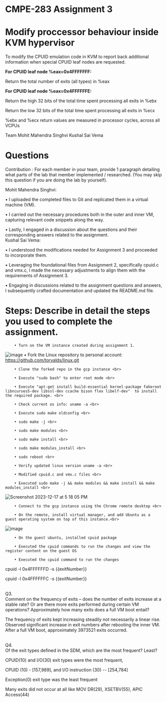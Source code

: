 # CMPE-283 Assignment 3
# Modify proccessor behaviour inside KVM hypervisor

To modify the CPUID emulation code in KVM to report back additional information when special CPUID leaf nodes are requested.

<b>For CPUID leaf node %eax=0x4FFFFFFF:</b>

Return the total number of exits (all types) in %eax


<b>For CPUID leaf node %eax=0x4FFFFFFE:</b>

Return the high 32 bits of the total time spent processing all exits in %ebx

Return the low 32 bits of the total time spent processing all exits in %ecx

%ebx and %ecx return values are measured in processor cycles, across all VCPUs

Team
Mohit Mahendra Singhvi
Kushal Sai Vema

# Questions

Contribution : For each member in your team, provide 1 paragraph detailing what parts of the lab that member implemented / researched. (You may skip this question if you are doing the lab by yourself). 
	
 Mohit Mahendra Singhvi:
		
  • I uploaded the completed files to Git and replicated them in a virtual machine (VM). 
		
  • I carried out the necessary procedures both in the outer and inner VM, capturing relevant code snippets along the way. 
		
  • Lastly, I engaged in a discussion about the questions and their corresponding answers related to the assignment.
	<br>
 Kushal Sai Vema: 
		
  • I understood the modifications needed for Assignment 3 and proceeded to incorporate them. 
		
  • Leveraging the foundational files from Assignment 2, specifically cpuid.c and vmx.c, I made the necessary adjustments to align them with the requirements of Assignment 3. 
    
  • Engaging in discussions related to the assignment questions and answers, I subsequently crafted documentation and updated the README.md file.

# Steps: Describe in detail the steps you used to complete the assignment.

		• Turn on the VM instance created during assignment 1.
![image](https://github.com/MohitSinghvi/linux/assets/35193178/3242179f-832d-4f5c-bb89-10dc4ef4e95f)
    • Fork the Linux repository to personal account: https://github.com/torvalds/linux.git <br>
    
		• Clone the forked repo in the gcp instance <br>
  
		• Execute "sudo bash" to enter root mode <br>
  
		• Execute "apt-get install build-essential kernel-package fakeroot libncurses5-dev libssl-dev ccache bison flex libelf-dev"  to install the required package. <br>
  
		• Check current os info: uname -a <br>
  
		• Execute sudo make oldconfig <br>
  
		• sudo make -j <br>
  
		• sudo make modules <br>
  
		• sudo make install <br>
  
		• sudo make modules_install <br>
  
		• sudo reboot <br>
  
		• Verify updated linux version uname -a <br>
  
		• Modified cpuid.c and vmx.c files <br>
  
		• Executed sudo make -j && make modules && make install && make modules_install <br>
![Screenshot 2023-12-17 at 5 18 05 PM](https://github.com/MohitSinghvi/linux/assets/35193178/479bf92c-44c7-4474-ac7f-a120ae169e7d)

  
  
		• Connect to the gcp instance using the Chrome remote desktop <br>
  
		• On the remote, install virtual manager, and add Ubuntu as a guest operating system on top of this instance.<br>

![image](https://github.com/MohitSinghvi/linux/assets/35193178/ab51f920-7a86-4c02-be89-4b66ceb0b551)

		• On the guest ubuntu, installed cpuid package
  
		• Executed the cpuid commands to run the changes and view the register content on the guest OS
  
		• Executed the cpuid command to run the changes
  
cpuid -l  0x4FFFFFFD -s {{exitNumber}}
  
cpuid -l  0x4FFFFFFC -s {{exitNumber}}


<br>Q3.</br> Comment on the frequency of exits – does the number of exits increase at a stable rate? Or are there more exits performed during certain VM operations? Approximately how many exits does a full VM boot entail?

The frequency of exits kept increasing steadily not necessarily a linear rise. Observed significant increase in exit numbers after rebooting the inner VM. After a full VM boot, approximately 3973521 exits occurred.

<br>
Q4.</br> Of the exit types defined in the SDM, which are the most frequent? Least?

CPUID(10) and I/O(30) exit types were the most frequent, 

CPUID (10) - [157,989], and I/O instruction (30) -- [254,784] 

Exception(0) exit type was the least frequent

Many exits did not occur at all like MOV DR(29), XSETBV(55), APIC Access(44)
